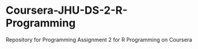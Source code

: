 # Coursera-JHU-DS-2-R-Programming
Repository for Programming Assignment 2 for R Programming on Coursera
